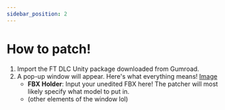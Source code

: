 ```yaml
---
sidebar_position: 2
---
```


# How to patch!

1. Import the FT DLC Unity package downloaded from Gumroad.
2. A pop-up window will appear. Here's what everything means!
[Image](./img/patcherwindow.png)
    - **FBX Holder**: Input your unedited FBX here! The patcher will most likely specify what model to put in.
    - (other elements of the window lol)
